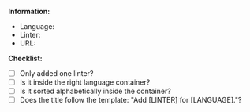 <!-- Write anything you wish or feel is necessary above this comment. -->

**Information:**
- Language:
- Linter:
- URL:

<!-- Please tick all the boxes below if you fulfilled them. -->

**Checklist:**
- [ ] Only added one linter?
- [ ] Is it inside the right language container?
- [ ] Is it sorted alphabetically inside the container?
- [ ] Does the title follow the template:  "Add [LINTER] for [LANGUAGE]."?

<!-- Thank you for helping out! -->
